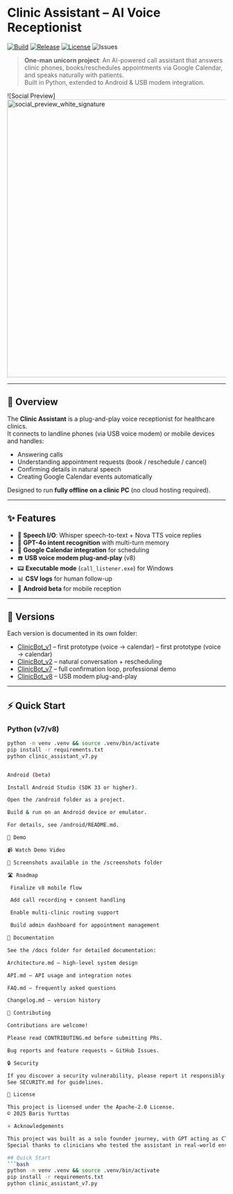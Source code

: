 # Clinic Assistant – AI Voice Receptionist  
[![Build](https://img.shields.io/github/actions/workflow/status/bar-rr/ClinicAssistant-/ci.yml)](../../actions)
[![Release](https://img.shields.io/github/v/release/bar-rr/ClinicAssistant-)](../../releases)
[![License](https://img.shields.io/github/license/bar-rr/ClinicAssistant-)](LICENSE)
![Issues](https://img.shields.io/github/issues/bar-rr/ClinicAssistant-)

> **One-man unicorn project**: An AI-powered call assistant that answers clinic phones, books/reschedules appointments via Google Calendar, and speaks naturally with patients.  
> Built in Python, extended to Android & USB modem integration.

![Social Preview]<img width="1280" height="640" alt="social_preview_white_signature" src="https://github.com/user-attachments/assets/b7ea6898-8a20-4945-8272-05b4839b9933" />


---

## 🚀 Overview
The **Clinic Assistant** is a plug-and-play voice receptionist for healthcare clinics.  
It connects to landline phones (via USB voice modem) or mobile devices and handles:

- Answering calls  
- Understanding appointment requests (book / reschedule / cancel)  
- Confirming details in natural speech  
- Creating Google Calendar events automatically  

Designed to run **fully offline on a clinic PC** (no cloud hosting required).

---

## ✨ Features
- 🎤 **Speech I/O**: Whisper speech-to-text + Nova TTS voice replies  
- 🧠 **GPT-4o intent recognition** with multi-turn memory  
- 📅 **Google Calendar integration** for scheduling  
- ☎️ **USB voice modem plug-and-play** (v8)  
- 📟 **Executable mode** (`call_listener.exe`) for Windows  
- 📊 **CSV logs** for human follow-up  
- 📱 **Android beta** for mobile reception  

---

## 📂 Versions
Each version is documented in its own folder:

- [ClinicBot_v1](./ClinicAssistant/ClinicBot_v1/) – first prototype (voice → calendar) – first prototype (voice → calendar)  
- [ClinicBot_v2](./ClinicAssistant/ClinicBot_v2/) – natural conversation + rescheduling  
- [ClinicBot_v7](./ClinicAssistant/ClinicBot_v7/) – full confirmation loop, professional demo  
- [ClinicBot_v8](./ClinicAssistant/ClinicBot_v8/) – USB modem plug-and-play  

---

## ⚡ Quick Start

### Python (v7/v8)
```bash
python -m venv .venv && source .venv/bin/activate
pip install -r requirements.txt
python clinic_assistant_v7.py


Android (beta)

Install Android Studio (SDK 33 or higher).

Open the /android folder as a project.

Build & run on an Android device or emulator.

For details, see /android/README.md.

🎥 Demo

📹 Watch Demo Video

📸 Screenshots available in the /screenshots folder

🛣️ Roadmap

 Finalize v8 mobile flow

 Add call recording + consent handling

 Enable multi-clinic routing support

 Build admin dashboard for appointment management

📖 Documentation

See the /docs folder for detailed documentation:

Architecture.md – high-level system design

API.md – API usage and integration notes

FAQ.md – frequently asked questions

Changelog.md – version history

🤝 Contributing

Contributions are welcome!

Please read CONTRIBUTING.md before submitting PRs.

Bug reports and feature requests → GitHub Issues.

🔒 Security

If you discover a security vulnerability, please report it responsibly.
See SECURITY.md for guidelines.

📜 License

This project is licensed under the Apache-2.0 License.
© 2025 Baris Yurttas

⭐ Acknowledgements

This project was built as a solo founder journey, with GPT acting as CTO.
Special thanks to clinicians who tested the assistant in real-world environments and provided invaluable feedback.

## Quick Start
```bash
python -m venv .venv && source .venv/bin/activate
pip install -r requirements.txt
python clinic_assistant_v7.py
